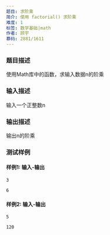 ```yaml
---
题目: 求阶乘
简介: 使用 factorial() 求阶乘
难度: 1
标签: 数学基础|math
作者: 顾宇
慕码: 2881/1611
---
```


### 题目描述

使用Math库中的函数，求输入数据n的阶乘

### 输入描述

输入一个正整数n

### 输出描述

输出n的阶乘

### 测试样例

#### 样例1: 输入-输出

```
3
```

```
6
```

#### 样例2: 输入-输出

```
5
```

```
120
```

